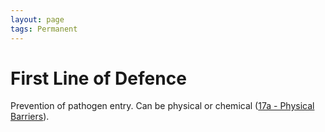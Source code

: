 ```yaml
---
layout: page
tags: Permanent 
---
```


# First Line of Defence

Prevention of pathogen entry. Can be physical or chemical ([17a - Physical Barriers](17a%20-%20Physical%20Barriers)).